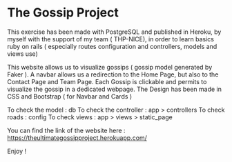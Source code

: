 # The Gossip Project

This exercise has been made with PostgreSQL and published in Heroku, by myself with the support of my team ( THP-NICE), in order to learn basics ruby on rails ( especially routes configuration and controllers, models and views use)

This website allows us to visualize gossips ( gossip model generated by Faker ). A navbar allows us a redirection to the Home Page, but also to the Contact Page and Team Page. Each Gossip is clickable and permits to visualize the gossip in a dedicated webpage.
The Design has been made in CSS and Bootstrap ( for Navbar and Cards )

To check the model : db
To check the controller : app > controllers
To check roads : config
To check views : app > views > static_page

You can find the link of the website here : https://theultimategossipproject.herokuapp.com/

Enjoy !
